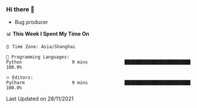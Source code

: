 ### Hi there 👋
* Bug producer
<!--START_SECTION:waka-->
📊 **This Week I Spent My Time On** 

```text
⌚︎ Time Zone: Asia/Shanghai

💬 Programming Languages: 
Python                   9 mins              █████████████████████████   100.0%

🔥 Editors: 
PyCharm                  9 mins              █████████████████████████   100.0%

```


 Last Updated on 28/11/2021
<!--END_SECTION:waka-->
